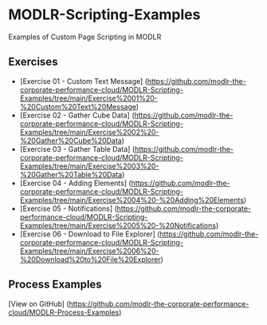 # MODLR-Scripting-Examples
Examples of Custom Page Scripting in MODLR

## Exercises

- [Exercise 01 - Custom Text Message] (<https://github.com/modlr-the-corporate-performance-cloud/MODLR-Scripting-Examples/tree/main/Exercise%2001%20-%20Custom%20Text%20Message>)
- [Exercise 02 - Gather Cube Data] (<https://github.com/modlr-the-corporate-performance-cloud/MODLR-Scripting-Examples/tree/main/Exercise%2002%20-%20Gather%20Cube%20Data>)
- [Exercise 03 - Gather Table Data] (<https://github.com/modlr-the-corporate-performance-cloud/MODLR-Scripting-Examples/tree/main/Exercise%2003%20-%20Gather%20Table%20Data>)
- [Exercise 04 - Adding Elements] (<https://github.com/modlr-the-corporate-performance-cloud/MODLR-Scripting-Examples/tree/main/Exercise%2004%20-%20Adding%20Elements>)
- [Exercise 05 - Notifications] (<https://github.com/modlr-the-corporate-performance-cloud/MODLR-Scripting-Examples/tree/main/Exercise%2005%20-%20Notifications>)
- [Exercise 06 - Download to File Explorer] (<https://github.com/modlr-the-corporate-performance-cloud/MODLR-Scripting-Examples/tree/main/Exercise%2006%20-%20Download%20to%20File%20Explorer>)

## Process Examples
[View on GitHub] (<https://github.com/modlr-the-corporate-performance-cloud/MODLR-Process-Examples>)
